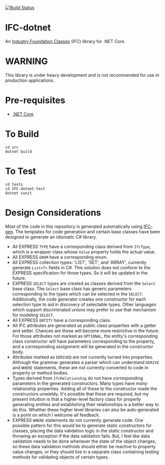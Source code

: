 [![Build Status](https://travis-ci.org/ikeough/IFC-dotnet.svg?branch=master)](https://travis-ci.org/ikeough/IFC-dotnet)

# IFC-dotnet

An [Industry Foundation Classes](http://www.buildingsmart-tech.org/specifications/ifc-overview/ifc-overview-summary) (IFC) library for .NET Core.

# WARNING
This library is under heavy development and is not recommended for use in production applications.

# Pre-requisites
- [.NET Core](https://www.microsoft.com/net/core)

# To Build
```
cd src
dotnet build
```

# To Test
```
cd tests
cd IFC-dotnet-test
dotnet xunit
```

# Design Considerations
Most of the code in this repository is generated automatically using [IFC-gen](https://github.com/ikeough/IFC-gen/blob/master/README.md). The templates for code generation and certain base classes have been designed to generate an idiomatic C# library.

- All EXPRESS `TYPE` have a corresponding class derived from `IfcType`, which is a wrapper class whose `Value` property holds the actual value.
- All EXPRESS `ENUM` have a corresponding enum.
- All EXPRESS collection types: 'LIST', 'SET', and 'ARRAY', currently generate `List<T>` fields in C#. This solution does not conform to the EXPRESS specification for those types. So it will be updated in the future.
- EXPRESS `SELECT` types are created as classes derived from the `Select` base class. The `Select` base class has generic parameters corresponding to the types which can be selected in the `SELECT`. Additionally, the code generator creates one constructor for each selection type to aid in discovery of selectable types. Other languages which support discriminated unions may prefer to use that mechanism for modeling `SELECT`.
- All EXPRESS `ENTITY` have a corresponding class.
- All IFC attributes are generated as public class properties with a getter and setter. Chances are these will become more restrictive in the future. For those attributes not marked as `OPTIONAL`, the entity's corresponding class constructor will have parameters corresponding to the property, and a corresponding assignment will be generated in the constructor body. 
- Attributes marked as `DERIVED` are not currently turned into properties. Although the grammar generates a parser which can understand `DERIVE` and `WHERE` statements, these are not currently converted to code in property or method bodies.
- Types derived from `IfcRelationship` do not have corresponding parameters in the generated constructors. Many types have _many_ relationship properties. Adding all of these to the constructor made the constructors unwieldy. It's possible that these are required, but my present intuition is that a higher-level factory class for properly generating entities and establishing their relationships is a better way to do this. Whether these higher level libraries can also be auto-generated is a point on which I welcome all feedback.
- EXPRESS `WHERE` statements do not currently generate code. One possible pattern for this would be to generate static constructors for classes, placing the data validation logic in the static constructor and throwing an exception if the data validation fails. But, I feel like data validation needs to be done whenever the state of the object changes, so these data validation methods should either be reactive to property value changes, or they should live in a separate class containing testing methods for validating objects of certain types.

